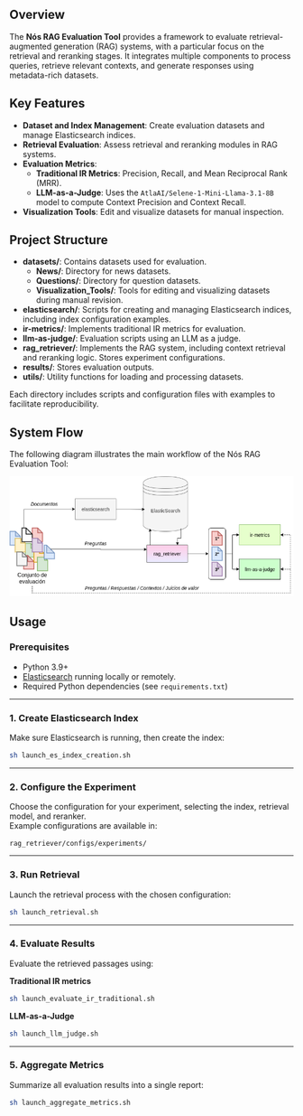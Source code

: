 ## Overview
The **Nós RAG Evaluation Tool** provides a framework to evaluate retrieval-augmented generation (RAG) systems, with a particular focus on the retrieval and reranking stages. It integrates multiple components to process queries, retrieve relevant contexts, and generate responses using metadata-rich datasets.

## Key Features
- **Dataset and Index Management**: Create evaluation datasets and manage Elasticsearch indices.  
- **Retrieval Evaluation**: Assess retrieval and reranking modules in RAG systems.  
- **Evaluation Metrics**:  
  - **Traditional IR Metrics**: Precision, Recall, and Mean Reciprocal Rank (MRR).  
  - **LLM-as-a-Judge**: Uses the `AtlaAI/Selene-1-Mini-Llama-3.1-8B` model to compute Context Precision and Context Recall.  
- **Visualization Tools**: Edit and visualize datasets for manual inspection.  

## Project Structure
- **datasets/**: Contains datasets used for evaluation.  
  - **News/**: Directory for news datasets.  
  - **Questions/**: Directory for question datasets.  
  - **Visualization_Tools/**: Tools for editing and visualizing datasets during manual revision.  
- **elasticsearch/**: Scripts for creating and managing Elasticsearch indices, including index configuration examples.  
- **ir-metrics/**: Implements traditional IR metrics for evaluation.  
- **llm-as-judge/**: Evaluation scripts using an LLM as a judge.  
- **rag_retriever/**: Implements the RAG system, including context retrieval and reranking logic. Stores experiment configurations.  
- **results/**: Stores evaluation outputs.  
- **utils/**: Utility functions for loading and processing datasets.  

Each directory includes scripts and configuration files with examples to facilitate reproducibility.

## System Flow

The following diagram illustrates the main workflow of the Nós RAG Evaluation Tool:

![System Flow](docs/Tool_flow.png)

## Usage

### Prerequisites
- Python 3.9+  
- [Elasticsearch](https://www.elastic.co/elasticsearch/) running locally or remotely.
- Required Python dependencies (see `requirements.txt`)  

---

### 1. Create Elasticsearch Index
Make sure Elasticsearch is running, then create the index:  
```bash
sh launch_es_index_creation.sh
```

---

### 2. Configure the Experiment
Choose the configuration for your experiment, selecting the index, retrieval model, and reranker.  
Example configurations are available in:  
```
rag_retriever/configs/experiments/
```

---

### 3. Run Retrieval
Launch the retrieval process with the chosen configuration:  
```bash
sh launch_retrieval.sh
```

---

### 4. Evaluate Results
Evaluate the retrieved passages using:  

**Traditional IR metrics**  
```bash
sh launch_evaluate_ir_traditional.sh
```

**LLM-as-a-Judge**  
```bash
sh launch_llm_judge.sh
```

---

### 5. Aggregate Metrics
Summarize all evaluation results into a single report:  
```bash
sh launch_aggregate_metrics.sh
```